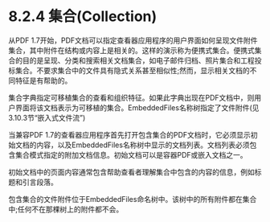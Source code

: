 # 8.2.4 集合(Collection)

从PDF 1.7开始，PDF文档可以指定查看器应用程序的用户界面如何呈现文件附件集合，其中附件在结构或内容上是相关的。这样的演示称为便携式集合。便携式集合的目的是呈现、分类和搜索相关文档集合，如电子邮件归档、照片集合和工程投标集合。不要求集合中的文件具有隐式关系甚至相似性;然而，显示相关文档的不同特征是有帮助的。

集合字典指定可移植集合的查看和组织特征。如果此字典出现在PDF文档中，则用户界面将该文档表示为可移植的集合。EmbeddedFiles名称树指定了文件附件(见3.10.3节“嵌入式文件流”)

当兼容PDF 1.7的查看器应用程序首先打开包含集合的PDF文档时，它必须显示初始文档的内容，以及EmbeddedFiles名称树中显示的文档列表。文档列表必须包含集合模式指定的附加文档信息。初始文档可以是容器PDF或嵌入文档之一。

初始文档中的页面内容通常包含帮助查看者理解集合中包含的内容的信息，例如标题和引言段落。

包含集合的文件附件位于EmbeddedFiles命名树中。该树中的所有附件都在集合中;任何不在那棵树上的附件都不会。
